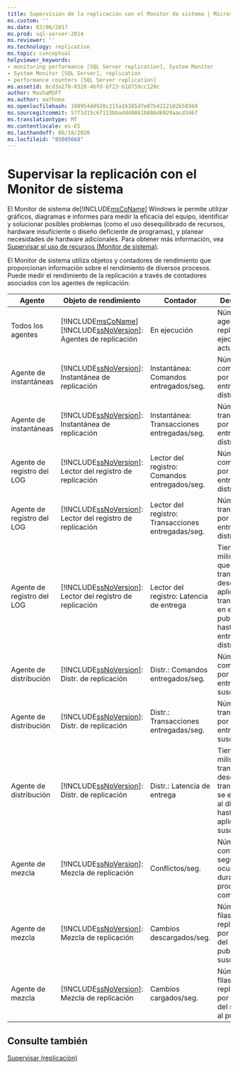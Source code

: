 ```yaml
---
title: Supervisión de la replicación con el Monitor de sistema | Microsoft Docs
ms.custom: ''
ms.date: 03/06/2017
ms.prod: sql-server-2014
ms.reviewer: ''
ms.technology: replication
ms.topic: conceptual
helpviewer_keywords:
- monitoring performance [SQL Server replication], System Monitor
- System Monitor [SQL Server], replication
- performance counters [SQL Server replication]
ms.assetid: 8cd3a270-0328-4bfd-bf23-b1d759cc120c
author: MashaMSFT
ms.author: mathoma
ms.openlocfilehash: 108954dd920c215a16385d7e07b4212102b50369
ms.sourcegitcommit: 57f1d15c67113bbadd40861b886d6929aacd3467
ms.translationtype: MT
ms.contentlocale: es-ES
ms.lasthandoff: 06/18/2020
ms.locfileid: "85005668"
---
```

# <a name="monitoring-replication-with-system-monitor"></a>Supervisar la replicación con el Monitor de sistema
  El Monitor de sistema de[!INCLUDE[msCoName](../../../includes/msconame-md.md)] Windows le permite utilizar gráficos, diagramas e informes para medir la eficacia del equipo, identificar y solucionar posibles problemas (como el uso desequilibrado de recursos, hardware insuficiente o diseño deficiente de programas), y planear necesidades de hardware adicionales. Para obtener más información, vea [Supervisar el uso de recursos &#40;Monitor de sistema&#41;](../../performance-monitor/monitor-resource-usage-system-monitor.md).  
  
 El Monitor de sistema utiliza objetos y contadores de rendimiento que proporcionan información sobre el rendimiento de diversos procesos. Puede medir el rendimiento de la replicación a través de contadores asociados con los agentes de replicación:  
  
|Agente|Objeto de rendimiento|Contador|Descripción|  
|-----------|------------------------|-------------|-----------------|  
|Todos los agentes|[!INCLUDE[msCoName](../../../includes/msconame-md.md)] [!INCLUDE[ssNoVersion](../../../includes/ssnoversion-md.md)]: Agentes de replicación|En ejecución|Número de agentes de replicación en ejecución actualmente.|  
|Agente de instantáneas|[!INCLUDE[ssNoVersion](../../../includes/ssnoversion-md.md)]: Instantánea de replicación|Instantánea: Comandos entregados/seg.|Número de comandos por segundo entregados al distribuidor.|  
|Agente de instantáneas|[!INCLUDE[ssNoVersion](../../../includes/ssnoversion-md.md)]: Instantánea de replicación|Instantánea: Transacciones entregadas/seg.|Número de transacciones por segundo entregadas al distribuidor.|  
|Agente de registro del LOG|[!INCLUDE[ssNoVersion](../../../includes/ssnoversion-md.md)]: Lector del registro de replicación|Lector del registro: Comandos entregados/seg.|Número de comandos por segundo entregados al distribuidor.|  
|Agente de registro del LOG|[!INCLUDE[ssNoVersion](../../../includes/ssnoversion-md.md)]: Lector del registro de replicación|Lector del registro: Transacciones entregadas/seg.|Número de transacciones por segundo entregadas al distribuidor.|  
|Agente de registro del LOG|[!INCLUDE[ssNoVersion](../../../includes/ssnoversion-md.md)]: Lector del registro de replicación|Lector del registro: Latencia de entrega|Tiempo, en milisegundos, que transcurre desde que se aplican las transacciones en el publicador hasta que se entregan al distribuidor.|  
|Agente de distribución|[!INCLUDE[ssNoVersion](../../../includes/ssnoversion-md.md)]: Distr. de replicación|Distr.: Comandos entregados/seg.|Número de comandos por segundo entregados al suscriptor.|  
|Agente de distribución|[!INCLUDE[ssNoVersion](../../../includes/ssnoversion-md.md)]: Distr. de replicación|Distr.: Transacciones entregadas/seg.|Número de transacciones por segundo entregadas al suscriptor.|  
|Agente de distribución|[!INCLUDE[ssNoVersion](../../../includes/ssnoversion-md.md)]: Distr. de replicación|Distr.: Latencia de entrega|Tiempo, en milisegundos, transcurrido desde que las transacciones se entregan al distribuidor hasta que se aplican en el suscriptor.|  
|Agente de mezcla|[!INCLUDE[ssNoVersion](../../../includes/ssnoversion-md.md)]: Mezcla de replicación|Conflictos/seg.|Número de conflictos por segundo que ocurren durante el proceso de combinación.|  
|Agente de mezcla|[!INCLUDE[ssNoVersion](../../../includes/ssnoversion-md.md)]: Mezcla de replicación|Cambios descargados/seg.|Número de filas replicadas por segundo del publicador al suscriptor.|  
|Agente de mezcla|[!INCLUDE[ssNoVersion](../../../includes/ssnoversion-md.md)]: Mezcla de replicación|Cambios cargados/seg.|Número de filas replicadas por segundo del suscriptor al publicador.|  
  
## <a name="see-also"></a>Consulte también  
 [Supervisar (replicación)](../monitoring-replication.md)  
  
  
